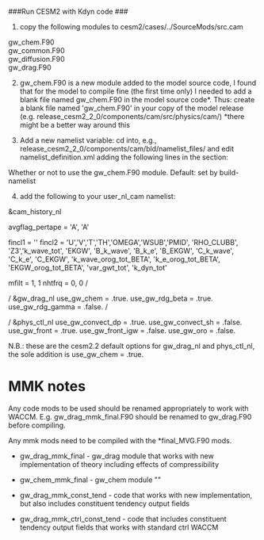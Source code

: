 ###Run CESM2 with Kdyn code ###

1) copy the following modules to cesm2/cases/../SourceMods/src.cam

gw_chem.F90  
gw_common.F90  
gw_diffusion.F90  
gw_drag.F90

2) gw_chem.F90 is a new module added to the model source code, I found that for the model to compile fine (the first time only) I needed to add a blank file named gw_chem.F90 in the model source code*. Thus: 
create a blank file named 'gw_chem.F90' in your copy of the model release (e.g. release_cesm2_2_0/components/cam/src/physics/cam/)
*there might be a better way around this

3) Add a new namelist variable:
cd into, e.g., release_cesm2_2_0/components/cam/bld/namelist_files/ and edit namelist_definition.xml adding the following lines in the <!-- Gravity Wave Drag --> section:

<entry id="use_gw_chem" type="logical" category="gw_drag"
       group="gw_drag_nl" valid_values="" >
Whether or not to use the gw_chem.F90 module.
Default: set by build-namelist
</entry>

4) add the following to your user_nl_cam namelist:

&cam_history_nl


 avgflag_pertape		= 'A', 'A'


 fincl1 = '' 
 fincl2	= 'U','V','T','TH','OMEGA','WSUB','PMID', 'RHO_CLUBB', 'Z3','k_wave_tot', 'EKGW', 'B_k_wave', 'B_k_e', 'B_EKGW', 'C_k_wave', 'C_k_e', 'C_EKGW', 'k_wave_orog_tot_BETA', 'k_e_orog_tot_BETA', 'EKGW_orog_tot_BETA', 'var_gwt_tot', 'k_dyn_tot'


 mfilt		= 1, 1
 nhtfrq		= 0, 0
/


/
&gw_drag_nl
 use_gw_chem 			= .true.
 use_gw_rdg_beta		= .true.
 use_gw_rdg_gamma		= .false.
/ 

/
&phys_ctl_nl
 use_gw_convect_dp		= .true.
 use_gw_convect_sh		= .false.
 use_gw_front			= .true.
 use_gw_front_igw		= .false.
 use_gw_oro			= .false.

N.B.: these are the cesm2.2 default options for  gw_drag_nl and phys_ctl_nl, the sole addition is use_gw_chem = .true.

# MMK notes

Any code mods to be used should be renamed appropriately to work with WACCM. E.g. gw_drag_mmk_final.F90 should be renamed
to gw_drag.F90 before compiling.

Any mmk mods need to be compiled with the *final_MVG.F90 mods.


- gw_drag_mmk_final - gw_drag module that works with new implementation of theory including effects of compressibility 

- gw_chem_mmk_final - gw_chem module ""


- gw_drag_mmk_const_tend - code that works with new implementation, but also includes constituent tendency output fields

- gw_drag_mmk_ctrl_const_tend - code that includes constituent tendency output fields that works with standard ctrl WACCM